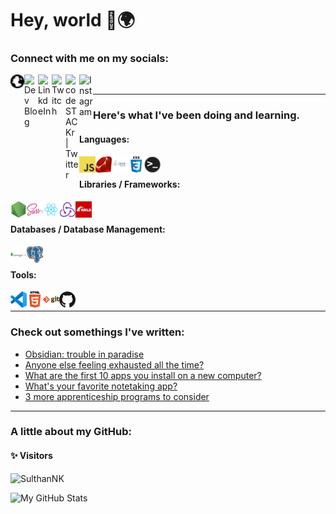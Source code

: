# Hey, world :wave::earth_africa:

### Connect with me on my socials:
<a target="_blank" href="loune.dev">
<img align="left" alt="Loune's website" width="22px" src="https://raw.githubusercontent.com/iconic/open-iconic/master/svg/globe.svg" />
</a>
<a target="_blank" href="https://dev.to/jasterix">
<img align="left" alt="Dev Blog" width="22px" src="https://cdn.jsdelivr.net/npm/simple-icons@3.13.0/icons/dev-dot-to.svg" />
</a>
<a target="_blank" href="https://www.linkedin.com/in/lounecalixte">
  <img align="left" alt="LinkdeIn" width="22px" src="https://cdn.jsdelivr.net/npm/simple-icons@v3/icons/linkedin.svg"  />
</a>
<a target="_blank" href="https://www.twitch.tv/jobilovescode">
  <img align="left" alt="Twitch" width="22px" src="https://cdn.jsdelivr.net/npm/simple-icons@3.13.0/icons/twitch.svg" />
</a>
<a target="_blank" href="hhttps://twitter.com/tweet_Jasterix">
<img align="left" alt="codeSTACKr | Twitter" width="22px" src="https://cdn.jsdelivr.net/npm/simple-icons@v3/icons/twitter.svg" />
</a>
<a target="_blank" href="https://www.instagram.com/jobiloves/?hl=en">
<img align="left" alt="Instagram" width="22px" src="https://cdn.jsdelivr.net/npm/simple-icons@v3/icons/instagram.svg" />
</a>
<br />
<hr />

### Here's what I've been doing and learning.
#### Languages:

<img align="left" alt="JavaScript" width="26px" src="https://raw.githubusercontent.com/github/explore/80688e429a7d4ef2fca1e82350fe8e3517d3494d/topics/javascript/javascript.png" />
<img align="left" alt="Ruby" width="26px" src="https://raw.githubusercontent.com/github/explore/80688e429a7d4ef2fca1e82350fe8e3517d3494d/topics/ruby/ruby.png" />
<img align="left" alt="Java" width="26px" src="https://raw.githubusercontent.com/github/explore/80688e429a7d4ef2fca1e82350fe8e3517d3494d/topics/java/java.png" />
<img align="left" alt="CSS3" width="26px" src="https://raw.githubusercontent.com/github/explore/80688e429a7d4ef2fca1e82350fe8e3517d3494d/topics/css/css.png" />
<img align="left" alt="HTML5" width="26px" src="https://raw.githubusercontent.com/github/explore/80688e429a7d4ef2fca1e82350fe8e3517d3494d/topics/terminal/terminal.png" />
<br />

#### Libraries / Frameworks:

<img align="left" alt="Node.js" width="26px" src="https://raw.githubusercontent.com/github/explore/80688e429a7d4ef2fca1e82350fe8e3517d3494d/topics/nodejs/nodejs.png" />
<img align="left" alt="Sass" width="26px" src="https://raw.githubusercontent.com/github/explore/80688e429a7d4ef2fca1e82350fe8e3517d3494d/topics/sass/sass.png" />
<img align="left" alt="React" width="26px" src="https://raw.githubusercontent.com/github/explore/80688e429a7d4ef2fca1e82350fe8e3517d3494d/topics/react/react.png" />
<img align="left" alt="Redux" width="26px" src="https://raw.githubusercontent.com/github/explore/80688e429a7d4ef2fca1e82350fe8e3517d3494d/topics/redux/redux.png" />
<img align="left" alt="Rails" width="26px" src="https://raw.githubusercontent.com/github/explore/80688e429a7d4ef2fca1e82350fe8e3517d3494d/topics/rails/rails.png" />

<br />

#### Databases / Database Management:

<img align="left" alt="MongoDB" width="26px" src="https://raw.githubusercontent.com/github/explore/80688e429a7d4ef2fca1e82350fe8e3517d3494d/topics/mongodb/mongodb.png" />
<img align="left" alt="postgreSQL" width="26px" src="https://raw.githubusercontent.com/github/explore/80688e429a7d4ef2fca1e82350fe8e3517d3494d/topics/postgresql/postgresql.png" />
<br/>

#### Tools:

<img align="left" alt="Visual Studio Code" width="26px" src="https://raw.githubusercontent.com/github/explore/80688e429a7d4ef2fca1e82350fe8e3517d3494d/topics/visual-studio-code/visual-studio-code.png" />
<img align="left" alt="HTML5" width="26px" src="https://raw.githubusercontent.com/github/explore/80688e429a7d4ef2fca1e82350fe8e3517d3494d/topics/html/html.png" />
<img align="left" alt="Git" width="26px" src="https://raw.githubusercontent.com/github/explore/80688e429a7d4ef2fca1e82350fe8e3517d3494d/topics/git/git.png" />
<img align="left" alt="GitHub" width="26px" src="https://raw.githubusercontent.com/github/explore/78df643247d429f6cc873026c0622819ad797942/topics/github/github.png" />

<br />

---

### Check out somethings I've written:

<!-- BLOG-POST-LIST:START -->
- [Obsidian: trouble in paradise](https://dev.to/jasterix/obsidian-trouble-in-paradise-18da)
- [Anyone else feeling exhausted all the time?](https://dev.to/jasterix/anyone-else-feeling-exhausted-all-the-time-1e91)
- [What are the first 10 apps you install on a new computer?](https://dev.to/jasterix/what-are-the-first-10-apps-you-install-on-a-new-computer-2gik)
- [What&#39;s your favorite notetaking app?](https://dev.to/jasterix/whats-your-favorite-notetaking-app-6mf)
- [3 more apprenticeship programs to consider](https://dev.to/jasterix/3-more-apprenticeship-programs-to-consider-21ia)
<!-- BLOG-POST-LIST:END -->

<hr/>

### A little about my GitHub:

#### ✨ Visitors 
<p align="left"> <img src="https://komarev.com/ghpvc/?username=SulthanNK" alt="SulthanNK" /> </p>

![My GitHub Stats](https://github-readme-stats.vercel.app/api?username=jasterix&show_icons=true) 
